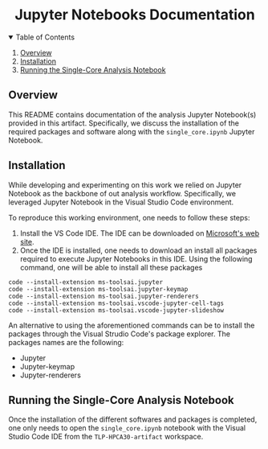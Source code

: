 <p align="center">
  <h1 align="center">Jupyter Notebooks Documentation
  </h1>
</p>

<details open="open">
  <summary>Table of Contents</summary>
  <ol>
    <li><a href="#overview">Overview</a></li>
    <li><a href="#installation">Installation</a></li>
    <li><a href="#compiling-binaries">Running the Single-Core Analysis Notebook</a></li>
  </ol>
</details>

## Overview

This README contains documentation of the analysis Jupyter Notebook(s) provided in this artifact. Specifically, we discuss the installation of the required packages and software along with the `single_core.ipynb` Jupyter Notebook.

## Installation

While developing and experimenting on this work we relied on Jupyter Notebook as the backbone of out analysis workflow. Specifically, we leveraged Jupyter Notebook in the Visual Studio Code environment.

To reproduce this working environment, one needs to follow these steps:

 1. Install the VS Code IDE. The IDE can be downloaded on [Microsoft's web site](https://code.visualstudio.com/).
 2. Once the IDE is installed, one needs to download an install all packages required to execute Jupyter Notebooks in this IDE. Using the following command, one will be able to install all these packages

 ```shell
code --install-extension ms-toolsai.jupyter
code --install-extension ms-toolsai.jupyter-keymap
code --install-extension ms-toolsai.jupyter-renderers
code --install-extension ms-toolsai.vscode-jupyter-cell-tags
code --install-extension ms-toolsai.vscode-jupyter-slideshow
 ```

An alternative to using the aforementioned commands can be to install the packages through the Visual Strudio Code's package explorer. The packages names are the following:

 - Jupyter
 - Jupyter-keymap
 - Jupyter-renderers

## Running the Single-Core Analysis Notebook

Once the installation of the different softwares and packages is completed, one only needs to open the `single_core.ipynb` notebook with the Visual Studio Code IDE from the `TLP-HPCA30-artifact` workspace.